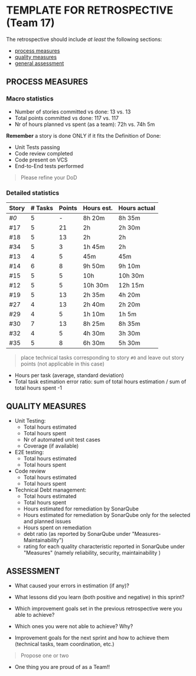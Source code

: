 TEMPLATE FOR RETROSPECTIVE (Team 17)
=====================================

The retrospective should include _at least_ the following
sections:

- [process measures](#process-measures)
- [quality measures](#quality-measures)
- [general assessment](#assessment)

## PROCESS MEASURES 

### Macro statistics

- Number of stories committed vs done: 13 vs. 13
- Total points committed vs done: 117 vs. 117
- Nr of hours planned vs spent (as a team): 72h vs. 74h 5m

**Remember**  a story is done ONLY if it fits the Definition of Done:
 
- Unit Tests passing
- Code review completed
- Code present on VCS
- End-to-End tests performed

> Please refine your DoD 

### Detailed statistics

| Story  | # Tasks | Points | Hours est. | Hours actual |
|--------|---------|--------|------------|--------------|
| _#0_   |      5  |    -   |  8h 20m    |  8h 35m      |
| #17    |     5   |    21    |       2h      |      2h 30m        |
|#18|5|13|2h|2h|
|#34|5|3|1h 45m|2h|
|#13|4|5|45m|45m|
|#14|6|8|9h 50m|9h 10m|
|#15|5|5|10h|10h 30m|
|#12|5|5|10h 30m|12h 15m|
|#19|5|13|2h 35m|4h 20m|
|#27|4|13|2h 40m|2h 20m|
|#29|4|5|1h 10m|1h 5m|
|#30|7|13|8h 25m|8h 35m|
|#32|4|5|4h 30m|3h 30m|
|#35|5|8|6h 30m|5h 30m|
   

> place technical tasks corresponding to story `#0` and leave out story points (not applicable in this case)

- Hours per task (average, standard deviation)
- Total task estimation error ratio: sum of total hours estimation / sum of total hours spent -1

  
## QUALITY MEASURES 

- Unit Testing:
  - Total hours estimated
  - Total hours spent
  - Nr of automated unit test cases 
  - Coverage (if available)
- E2E testing:
  - Total hours estimated
  - Total hours spent
- Code review 
  - Total hours estimated 
  - Total hours spent
- Technical Debt management:
  - Total hours estimated 
  - Total hours spent
  - Hours estimated for remediation by SonarQube
  - Hours estimated for remediation by SonarQube only for the selected and planned issues 
  - Hours spent on remediation 
  - debt ratio (as reported by SonarQube under "Measures-Maintainability")
  - rating for each quality characteristic reported in SonarQube under "Measures" (namely reliability, security, maintainability )
  


## ASSESSMENT

- What caused your errors in estimation (if any)?

- What lessons did you learn (both positive and negative) in this sprint?

- Which improvement goals set in the previous retrospective were you able to achieve? 
  
- Which ones you were not able to achieve? Why?

- Improvement goals for the next sprint and how to achieve them (technical tasks, team coordination, etc.)

> Propose one or two

- One thing you are proud of as a Team!!
